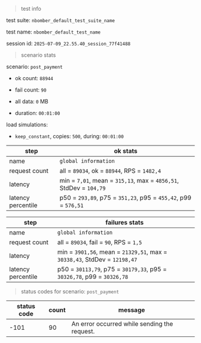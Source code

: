 > test info

test suite: `nbomber_default_test_suite_name`

test name: `nbomber_default_test_name`

session id: `2025-07-09_22.55.40_session_77f41488`

> scenario stats

scenario: `post_payment`

  - ok count: `88944`

  - fail count: `90`

  - all data: `0` MB

  - duration: `00:01:00`

load simulations:

  - `keep_constant`, copies: `500`, during: `00:01:00`

|step|ok stats|
|---|---|
|name|`global information`|
|request count|all = `89034`, ok = `88944`, RPS = `1482,4`|
|latency|min = `7,01`, mean = `315,13`, max = `4856,51`, StdDev = `104,79`|
|latency percentile|p50 = `293,89`, p75 = `351,23`, p95 = `455,42`, p99 = `576,51`|


|step|failures stats|
|---|---|
|name|`global information`|
|request count|all = `89034`, fail = `90`, RPS = `1,5`|
|latency|min = `3901,56`, mean = `21329,51`, max = `30338,43`, StdDev = `12198,47`|
|latency percentile|p50 = `30113,79`, p75 = `30179,33`, p95 = `30326,78`, p99 = `30326,78`|


> status codes for scenario: `post_payment`

|status code|count|message|
|---|---|---|
|-101|90|An error occurred while sending the request.|


